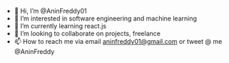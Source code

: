 - 👋 Hi, I’m @AninFreddy01
- 👀 I’m interested in software engineering and machine learning
- 🌱 I’m currently learning react.js
- 💞️ I’m looking to collaborate on projects, freelance
- 📫 How to reach me via email aninfreddy01@gmail.com or tweet @ me @AninFreddy

<!---
AninFreddy01/AninFreddy01 is a ✨ special ✨ repository because its `README.md` (this file) appears on your GitHub profile.
You can click the Preview link to take a look at your changes.
--->
